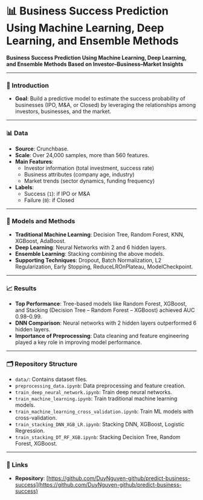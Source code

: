 # 📊 Business Success Prediction Using Machine Learning, Deep Learning, and Ensemble Methods

**Business Success Prediction Using Machine Learning, Deep Learning, and Ensemble Methods Based on Investor–Business–Market Insights**

---

### 🎯 Introduction
- **Goal**: Build a predictive model to estimate the success probability of businesses (IPO, M&A, or Closed) by leveraging the relationships among investors, businesses, and the market.

---

### 📊 Data
- **Source**: Crunchbase.
- **Scale**: Over 24,000 samples, more than 560 features.
- **Main Features**:  
  - Investor information (total investment, success rate)  
  - Business attributes (company age, industry)  
  - Market trends (sector dynamics, funding frequency)
- **Labels**:  
  - Success (`1`): if IPO or M&A  
  - Failure (`0`): if Closed

---

### 🧠 Models and Methods
- **Traditional Machine Learning**: Decision Tree, Random Forest, KNN, XGBoost, AdaBoost.
- **Deep Learning**: Neural Networks with 2 and 6 hidden layers.
- **Ensemble Learning**: Stacking combining the above models.
- **Supporting Techniques**: Dropout, Batch Normalization, L2 Regularization, Early Stopping, ReduceLROnPlateau, ModelCheckpoint.

---

### 📈 Results
- **Top Performance**: Tree-based models like Random Forest, XGBoost, and Stacking (Decision Tree – Random Forest – XGBoost) achieved AUC 0.98–0.99.
- **DNN Comparison**: Neural networks with 2 hidden layers outperformed 6 hidden layers.
- **Importance of Preprocessing**: Data cleaning and feature engineering played a key role in improving model performance.

---

### 🗂️ Repository Structure
- `data/`: Contains dataset files.
- `preprocessing_data.ipynb`: Data preprocessing and feature creation.
- `train_deep_neural_network.ipynb`: Train deep neural networks.
- `train_machine_learning.ipynb`: Train traditional machine learning models.
- `train_machine_learning_cross_validation.ipynb`: Train ML models with cross-validation.
- `train_stacking_DNN_XGB_LR.ipynb`: Stacking DNN, XGBoost, Logistic Regression.
- `train_stacking_DT_RF_XGB.ipynb`: Stacking Decision Tree, Random Forest, XGBoost.

---

### 🔗 Links
- **Repository**: [https://github.com/DuyNguyen-github/predict-business-success](https://github.com/DuyNguyen-github/predict-business-success)
